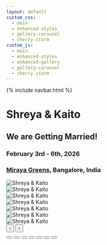 ```yaml
---
layout: default
custom_css:
  - main
  - enhanced-styles
  - gallery-carousel
  - cherry-storm
custom_js:
  - main
  - enhanced-styles
  - enhanced-gallery
  - gallery-carousel
  - cherry-storm
---
```



{% include navbar.html %}

# <span class="shreya"> Shreya </span> & <span class="kaito"> Kaito </span>

<div class="center-content">
  <div class="wedding-announcement">
    <h2>We are Getting Married!</h2>
    <h3><strong>February 3rd - 6th, 2026</strong></h3>
    <h3><strong><a href="https://www.mirayagreens.com/" target="_blank">Miraya Greens</a>, Bangalore, India</strong></h3>
  </div>

  <div class="gallery-counsel">
    <div class="carousel-wrapper">
      <div class="carousel-track" id="carouselTrack">
        <div class="carousel-slide">
          <img src="{{ '/assets/select_photos/photo1.jpg' | relative_url }}" alt="Shreya & Kaito" onerror="this.src='./assets/select_photos/photo1.jpg'">
        </div>
        <div class="carousel-slide">
          <img src="{{ '/assets/select_photos/photo2.jpg' | relative_url }}" alt="Shreya & Kaito" onerror="this.src='./assets/select_photos/photo2.jpg'">
        </div>
        <div class="carousel-slide">
          <img src="{{ '/assets/select_photos/photo3.jpg' | relative_url }}" alt="Shreya & Kaito" onerror="this.src='./assets/select_photos/photo3.jpg'">
        </div>
        <div class="carousel-slide">
          <img src="{{ '/assets/select_photos/photo4.jpg' | relative_url }}" alt="Shreya & Kaito" onerror="this.src='./assets/select_photos/photo4.jpg'">
        </div>
        <div class="carousel-slide">
          <img src="{{ '/assets/select_photos/photo5.jpg' | relative_url }}" alt="Shreya & Kaito" onerror="this.src='./assets/select_photos/photo5.jpg'">
        </div>
        <div class="carousel-slide">
          <img src="{{ '/assets/select_photos/photo6.jpg' | relative_url }}" alt="Shreya & Kaito" onerror="this.src='./assets/select_photos/photo6.jpg'">
        </div>
        <div class="carousel-slide">
          <img src="{{ '/assets/select_photos/photo7.jpg' | relative_url }}" alt="Shreya & Kaito" onerror="this.src='./assets/select_photos/photo7.jpg'">
        </div>
      </div>
      <button class="carousel-btn prev-btn" onclick="navigateGalleryCarousel('select_photos', -1)">‹</button>
      <button class="carousel-btn next-btn" onclick="navigateGalleryCarousel('select_photos', 1)">›</button>
      <div class="carousel-indicators" id="select_photos-indicators">
        <button class="indicator active" onclick="goToGallerySlide('select_photos', 0)"></button>
        <button class="indicator" onclick="goToGallerySlide('select_photos', 1)"></button>
        <button class="indicator" onclick="goToGallerySlide('select_photos', 2)"></button>
        <button class="indicator" onclick="goToGallerySlide('select_photos', 3)"></button>
        <button class="indicator" onclick="goToGallerySlide('select_photos', 4)"></button>
        <button class="indicator" onclick="goToGallerySlide('select_photos', 5)"></button>
        <button class="indicator" onclick="goToGallerySlide('select_photos', 6)"></button>
      </div>
    </div>
  </div>
</div>

<script>
// Gallery carousel functionality
let galleryCarousels = {
  'engagement': { currentIndex: 0, totalSlides: 7 },
  'varsha-wedding': { currentIndex: 0, totalSlides: 4 },
  'family': { currentIndex: 0, totalSlides: 7 }
};

// Section tab functionality - FIXED VERSION
document.addEventListener('DOMContentLoaded', function() {
  const tabs = document.querySelectorAll('.section-tab');
  const sections = document.querySelectorAll('.gallery-section');
  
  console.log('Found tabs:', tabs.length);
  console.log('Found sections:', sections.length);
  
  tabs.forEach(tab => {
    tab.addEventListener('click', function() {
      const sectionId = this.dataset.section;
      console.log('Clicked tab for section:', sectionId);
      
      // Update active tab
      tabs.forEach(t => t.classList.remove('active'));
      this.classList.add('active');
      
      // Update active section
      sections.forEach(s => s.classList.remove('active'));
      const targetSection = document.getElementById(sectionId + '-section');
      console.log('Target section:', targetSection);
      
      if (targetSection) {
        targetSection.classList.add('active');
      } else {
        console.error('Section not found:', sectionId + '-section');
      }
    });
  });
});

function navigateGalleryCarousel(sectionId, direction) {
  const carousel = galleryCarousels[sectionId];
  if (!carousel) {
    console.error('Carousel not found for section:', sectionId);
    return;
  }
  
  let newIndex = carousel.currentIndex + direction;
  
  if (newIndex < 0) newIndex = carousel.totalSlides - 1;
  if (newIndex >= carousel.totalSlides) newIndex = 0;
  
  goToGallerySlide(sectionId, newIndex);
}

function goToGallerySlide(sectionId, slideIndex) {
  const carousel = galleryCarousels[sectionId];
  if (!carousel) {
    console.error('Carousel not found for section:', sectionId);
    return;
  }
  
  carousel.currentIndex = slideIndex;
  
  const track = document.getElementById(sectionId + '-track');
  const indicators = document.querySelectorAll(`#${sectionId}-indicators .indicator`);
  
  if (track) {
    const translateX = -slideIndex * 100;
    track.style.transform = `translateX(${translateX}%)`;
  } else {
    console.error('Track not found:', sectionId + '-track');
  }
  
  // Update indicators
  indicators.forEach((indicator, index) => {
    indicator.classList.toggle('active', index === slideIndex);
  });
}
</script>
